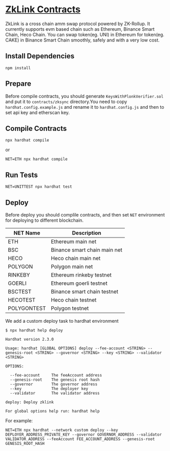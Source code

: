 # [ZkLink Contracts](https://zk.link/)

ZkLink is a cross chain amm swap protocol powered by ZK-Rollup. It currently supports evm based chain such as Ethereum, Binance Smart Chain, Heco Chain.
You can swap token(eg. UNI) in Ethereum for token(eg. CAKE) in Binance Smart Chain smoothly, safely and with a very low cost.

## Install Dependencies

`npm install`

## Prepare

Before compile contracts, you should generate `KeysWithPlonkVerifier.sol` and put it to `contracts/zksync` directory.You need to copy `hardhat.config.example.js` and rename it to `hardhat.config.js` and then to set api key and etherscan key.

## Compile Contracts

`npx hardhat compile`

or

`NET=ETH npx hardhat compile`

## Run Tests

`NET=UNITTEST npx hardhat test`

## Deploy

Before deploy you should complile contracts, and then set `NET` environment for deploying to different blockchain.

| NET Name    | Description                  |
| ----------- | ---------------------------- |
| ETH         | Ethereum main net            |
| BSC         | Binance smart chain main net |
| HECO        | Heco chain main net          |
| POLYGON     | Polygon main net             |
| RINKEBY     | Ethereum rinkeby testnet     |
| GOERLI      | Ethereum goerli testnet      |
| BSCTEST     | Binance smart chain testnet  |
| HECOTEST    | Heco chain testnet           |
| POLYGONTEST | Polygon testnet              |

We add a custom deploy task to hardhat environment

```shell
$ npx hardhat help deploy

Hardhat version 2.3.0

Usage: hardhat [GLOBAL OPTIONS] deploy --fee-account <STRING> --genesis-root <STRING> --governor <STRING> --key <STRING> --validator <STRING>

OPTIONS:

  --fee-account 	The feeAccount address
  --genesis-root	The genesis root hash
  --governor    	The governor address
  --key         	The deployer key
  --validator   	The validator address

deploy: Deploy zklink

For global options help run: hardhat help
```

For example:

```shell
NET=ETH npx hardhat --network custom deploy --key DEPLOYER_ADDRESS_PRIVATE_KEY --governor GOVERNOR_ADDRESS --validator VALIDATOR_ADDRESS --feeAccount FEE_ACCOUNT_ADDRESS --genesis-root GENESIS_ROOT_HASH
```
